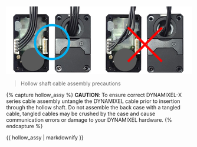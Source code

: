 
![](/assets/images/dxl/x/assembly/common/x-series_cable_assembly.png)

> Hollow shaft cable assembly precautions

{% capture hollow_assy %}
**CAUTION**: To ensure correct DYNAMIXEL-X series cable assembly untangle the DYNAMIXEL cable prior to insertion through the hollow shaft. Do not assemble the back case with a tangled cable, tangled cables may be crushed by the case and cause communication errors or damage to your DYNAMIXEL hardware.
{% endcapture %}

<div class="notice--warning">{{ hollow_assy | markdownify }}</div>
